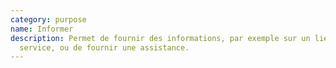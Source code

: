 ```yaml
---
category: purpose
name: Informer
description: Permet de fournir des informations, par exemple sur un lieu ou un
  service, ou de fournir une assistance.
---
```

